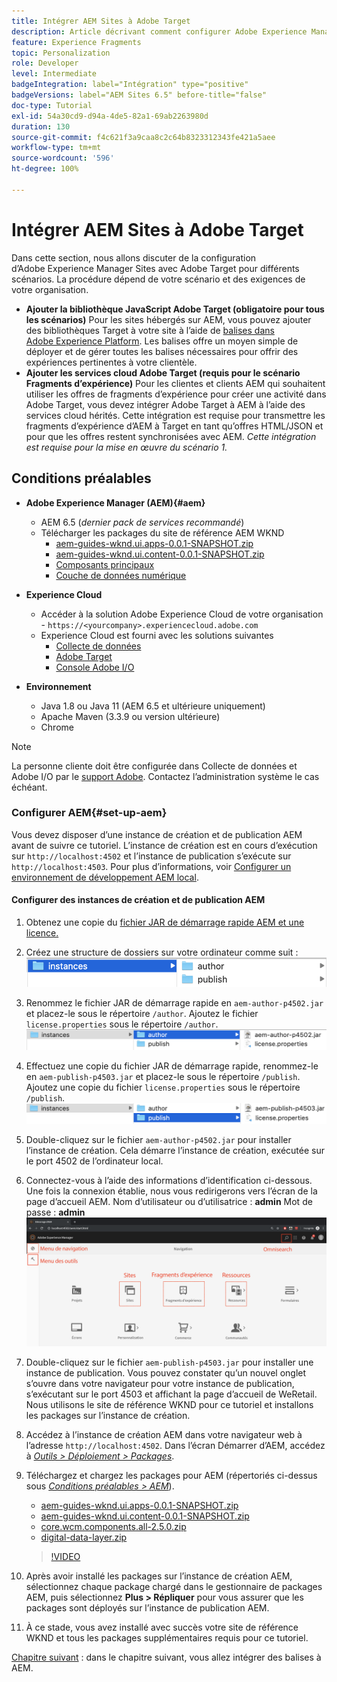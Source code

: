 ```yaml
---
title: Intégrer AEM Sites à Adobe Target
description: Article décrivant comment configurer Adobe Experience Manager avec Adobe Target pour différents scénarios.
feature: Experience Fragments
topic: Personalization
role: Developer
level: Intermediate
badgeIntegration: label="Intégration" type="positive"
badgeVersions: label="AEM Sites 6.5" before-title="false"
doc-type: Tutorial
exl-id: 54a30cd9-d94a-4de5-82a1-69ab2263980d
duration: 130
source-git-commit: f4c621f3a9caa8c2c64b8323312343fe421a5aee
workflow-type: tm+mt
source-wordcount: '596'
ht-degree: 100%

---
```


# Intégrer AEM Sites à Adobe Target

Dans cette section, nous allons discuter de la configuration d’Adobe Experience Manager Sites avec Adobe Target pour différents scénarios. La procédure dépend de votre scénario et des exigences de votre organisation.

* **Ajouter la bibliothèque JavaScript Adobe Target (obligatoire pour tous les scénarios)**
Pour les sites hébergés sur AEM, vous pouvez ajouter des bibliothèques Target à votre site à l’aide de [balises dans Adobe Experience Platform](https://experienceleague.adobe.com/docs/experience-platform/tags/home.html?lang=fr). Les balises offre un moyen simple de déployer et de gérer toutes les balises nécessaires pour offrir des expériences pertinentes à votre clientèle.
* **Ajouter les services cloud Adobe Target (requis pour le scénario Fragments d’expérience)**
Pour les clientes et clients AEM qui souhaitent utiliser les offres de fragments d’expérience pour créer une activité dans Adobe Target, vous devez intégrer Adobe Target à AEM à l’aide des services cloud hérités. Cette intégration est requise pour transmettre les fragments d’expérience d’AEM à Target en tant qu’offres HTML/JSON et pour que les offres restent synchronisées avec AEM. *Cette intégration est requise pour la mise en œuvre du scénario 1.*

## Conditions préalables

* **Adobe Experience Manager (AEM){#aem}**
   * AEM 6.5 (*dernier pack de services recommandé*)
   * Télécharger les packages du site de référence AEM WKND
      * [aem-guides-wknd.ui.apps-0.0.1-SNAPSHOT.zip](https://github.com/adobe/aem-guides-wknd/releases/download/archetype-18.1/aem-guides-wknd.ui.apps-0.0.1-SNAPSHOT.zip)
      * [aem-guides-wknd.ui.content-0.0.1-SNAPSHOT.zip](https://github.com/adobe/aem-guides-wknd/releases/download/archetype-18.1/aem-guides-wknd.ui.content-0.0.1-SNAPSHOT.zip)
      * [Composants principaux](https://github.com/adobe/aem-core-wcm-components/releases/download/core.wcm.components.reactor-2.5.0/core.wcm.components.all-2.5.0.zip)
      * [Couche de données numérique](assets/implementation/digital-data-layer.zip)

* **Experience Cloud**
   * Accéder à la solution Adobe Experience Cloud de votre organisation - `https://<yourcompany>.experiencecloud.adobe.com`
   * Experience Cloud est fourni avec les solutions suivantes
      * [Collecte de données](https://experiencecloud.adobe.com)
      * [Adobe Target](https://experiencecloud.adobe.com)
      * [Console Adobe I/O](https://console.adobe.io)

* **Environnement**
   * Java 1.8 ou Java 11 (AEM 6.5 et ultérieure uniquement)
   * Apache Maven (3.3.9 ou version ultérieure)
   * Chrome

>[!NOTE]
>
> La personne cliente doit être configurée dans Collecte de données et Adobe I/O par le [support Adobe](https://helpx.adobe.com/fr/contact/enterprise-support.ec.html). Contactez l’administration système le cas échéant.

### Configurer AEM{#set-up-aem}

Vous devez disposer d’une instance de création et de publication AEM avant de suivre ce tutoriel. L’instance de création est en cours d’exécution sur `http://localhost:4502` et l’instance de publication s’exécute sur `http://localhost:4503`. Pour plus d’informations, voir [Configurer un environnement de développement AEM local](https://experienceleague.adobe.com/docs/experience-manager-learn/foundation/development/set-up-a-local-aem-development-environment.html?lang=fr).

#### Configurer des instances de création et de publication AEM

1. Obtenez une copie du [fichier JAR de démarrage rapide AEM et une licence.](https://helpx.adobe.com/experience-manager/6-5/sites/deploying/using/deploy.html#GettingtheSoftware?lang=fr)
2. Créez une structure de dossiers sur votre ordinateur comme suit :
   ![Structure de dossiers.](assets/implementation/aem-setup-1.png)
3. Renommez le fichier JAR de démarrage rapide en `aem-author-p4502.jar` et placez-le sous le répertoire `/author`. Ajoutez le fichier `license.properties` sous le répertoire `/author`.
   ![Instance de création AEM.](assets/implementation/aem-setup-author.png)
4. Effectuez une copie du fichier JAR de démarrage rapide, renommez-le en `aem-publish-p4503.jar` et placez-le sous le répertoire `/publish`. Ajoutez une copie du fichier `license.properties` sous le répertoire `/publish`.
   ![Instance de publication AEM.](assets/implementation/aem-setup-publish.png)
5. Double-cliquez sur le fichier `aem-author-p4502.jar` pour installer l’instance de création. Cela démarre l’instance de création, exécutée sur le port 4502 de l’ordinateur local.
6. Connectez-vous à l’aide des informations d’identification ci-dessous. Une fois la connexion établie, nous vous redirigerons vers l’écran de la page d’accueil AEM.
Nom d’utilisateur ou d’utilisatrice : **admin**
Mot de passe : **admin**
   ![Instance de publication AEM.](assets/implementation/aem-author-home-page.png)
7. Double-cliquez sur le fichier `aem-publish-p4503.jar` pour installer une instance de publication. Vous pouvez constater qu’un nouvel onglet s’ouvre dans votre navigateur pour votre instance de publication, s’exécutant sur le port 4503 et affichant la page d’accueil de WeRetail. Nous utilisons le site de référence WKND pour ce tutoriel et installons les packages sur l’instance de création.
8. Accédez à l’instance de création AEM dans votre navigateur web à l’adresse `http://localhost:4502`. Dans l’écran Démarrer d’AEM, accédez à *[Outils > Déploiement > Packages](http://localhost:4502/crx/packmgr/index.jsp)*.
9. Téléchargez et chargez les packages pour AEM (répertoriés ci-dessus sous *[Conditions préalables > AEM](#aem)*).
   * [aem-guides-wknd.ui.apps-0.0.1-SNAPSHOT.zip](https://github.com/adobe/aem-guides-wknd/releases/download/archetype-18.1/aem-guides-wknd.ui.apps-0.0.1-SNAPSHOT.zip)
   * [aem-guides-wknd.ui.content-0.0.1-SNAPSHOT.zip](https://github.com/adobe/aem-guides-wknd/releases/download/archetype-18.1/aem-guides-wknd.ui.content-0.0.1-SNAPSHOT.zip)
   * [core.wcm.components.all-2.5.0.zip](https://github.com/adobe/aem-core-wcm-components/releases/download/core.wcm.components.reactor-2.5.0/core.wcm.components.all-2.5.0.zip)
   * [digital-data-layer.zip](assets/implementation/digital-data-layer.zip)

   >[!VIDEO](https://video.tv.adobe.com/v/28377?quality=12&learn=on)
10. Après avoir installé les packages sur l’instance de création AEM, sélectionnez chaque package chargé dans le gestionnaire de packages AEM, puis sélectionnez **Plus > Répliquer** pour vous assurer que les packages sont déployés sur l’instance de publication AEM.
11. À ce stade, vous avez installé avec succès votre site de référence WKND et tous les packages supplémentaires requis pour ce tutoriel.

[Chapitre suivant](./using-launch-adobe-io.md) : dans le chapitre suivant, vous allez intégrer des balises à AEM.
